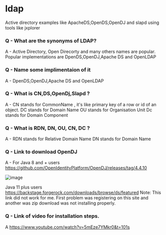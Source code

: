 # ldap
Active directory examples like ApacheDS,OpenDS,OpenDJ and slapd using tools like jxplorer

### Q - What are the synonyms of LDAP?
A - Active Directory, Open Direcorty and many others names are popular. Popular implementations are DpenDS,OpenDJ,Apache DS and OpenLDAP

### Q - Name some implimentaion of it 
A -  DpenDS,OpenDJ,Apache DS and OpenLDAP
### Q - What is CN,DS,OpenDj,Slapd ?
A -  CN stands for CommonName , it's like primary key of a row or id of an object.
     DC  stands for Domain Name
     OU stands for Organisation Unit
     Dc stands for Domain Component
### Q - What is RDN, DN, OU, CN, DC ?
A - RDN stands for Relative Domain Name
     DN stands for Domain Name
### Q - Link to download OpenDJ
A - For Java 8 and + users https://github.com/OpenIdentityPlatform/OpenDJ/releases/tag/4.4.10
   
   ![image](https://user-images.githubusercontent.com/2442530/115102736-713b6600-9f6a-11eb-98e2-9c64831bb514.png)

   Java 11 plus users https://backstage.forgerock.com/downloads/browse/ds/featured
   Note: This link did not work for me. First problem was registering on this site and another was zip download was not installing properly.
   
### Q - Link of video for installation steps.
A    https://www.youtube.com/watch?v=5mEze7YMkr0&t=101s
         
     
